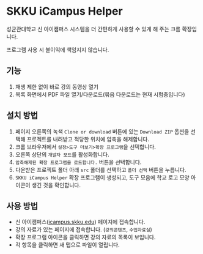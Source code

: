 # SKKU iCampus Helper

성균관대학교 신 아이캠퍼스 시스템을 더 간편하게 사용할 수 있게 해 주는 크롬 확장입니다.

프로그램 사용 시 불이익에 책임지지 않습니다.

## 기능

1. 재생 제한 없이 바로 강의 동영상 열기
2. 목록 화면에서 PDF 파일 열기/다운로드(묶음 다운로드는 현재 시험중입니다)

## 설치 방법

1. 페이지 오른쪽의 녹색 `Clone or download` 버튼에 있는 `Download ZIP` 옵션을 선택해 프로젝트를 내려받고 적당한 위치에 압축을 해제합니다.
2. 크롬 브라우저에서 `설정>도구 더보기>확장 프로그램`을 선택합니다.
3. 오른쪽 상단의 `개발자 모드`를 활성화합니다.
4. `압축해제된 확장 프로그램을 로드합니다.` 버튼을 선택합니다.
5. 다운받은 프로젝트 폴더 아래 `src` 폴더를 선택하고 `폴더 선택` 버튼을 누릅니다.
6. `SKKU iCampus Helper` 확장 프로그램이 생성되고, 도구 모음에 학교 로고 모양 아이콘이 생긴 것을 확인합니다.

## 사용 방법

* 신 아이캠퍼스([icampus.skku.edu](https://icampus.skku.edu)) 페이지에 접속합니다.
* 강의 자료가 있는 페이지에 접속합니다. (`강의콘텐츠`, `수업자료실`)
* 확장 프로그램 아이콘을 클릭하면 강의 자료의 목록이 보입니다.
* 각 항목을 클릭하면 새 탭으로 파일이 열립니다.
